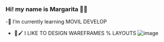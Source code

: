 ### Hi! my name is Margarita 👋🤩
-🌱 I’m currently learning MOVIL DEVELOP
- 🎨🖌 I LIKE TO DESIGN WAREFRAMES % LAYOUTS
 ![image](https://github.com/miaugarita/MIAUGARITA/assets/134168921/e8228c77-d761-4e85-8910-1df53c1cebcd)


<!--
**miaugarita/MIAUGARITA** is a ✨ _special_ ✨ repository because its `README.md` (this file) appears on your GitHub profile.

Here are some ideas to get you started:



- 👯 I’m looking to collaborate on ...
- 🤔 I’m looking for help with ...
- 💬 Ask me about ...
- 📫 How to reach me: ...
- 😄 Pronouns: ...
- ⚡ Fun fact: ...
-->

